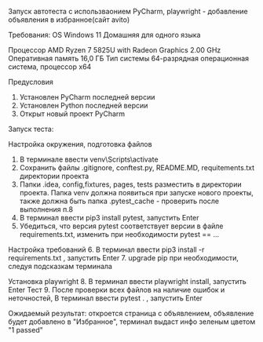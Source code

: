 Запуск автотеста с использваонием PyCharm, playwright - добавление объявления в избранное(сайт avito)

Требования:
OS Windows 11 Домашняя для одного языка

Процессор	AMD Ryzen 7 5825U with Radeon Graphics            2.00 GHz
Оперативная память	16,0 ГБ 
Тип системы	64-разрядная операционная система, процессор x64

Предусловия
1. Установлен PyCharm последней версии
2. Установлен Python последней версии
3. Открыт новый проект PyCharm

Запуск теста:

Настройка окружения, подготовка файлов
1. В терминале ввести venv\Scripts\activate
2. Сохранить файлы .gitignore, conftest.py, README.MD, requitements.txt  директории проекта
3. Папки .idea, config,fixtures, pages, tests разместить в директории проекта. Папка venv должна появиться при запуске нового проекты, также должна быть папка .pytest_cache - проверить после выполнения п.8
4. В терминал ввести pip3 install pytest, запустить Enter
5. Убедиться, что версия pytest соответствует версии в файле requirements.txt, изменить при необходимости pytest == ...

Настройка требований
6. В терминал ввести pip3 install -r requirements.txt , запустить Enter
7. upgrade pip при необходимости, следуя подсказкам терминала

Установка playwright
8. В терминал ввести playwright install, запустить Enter
Тест
9. После проверки всех файлов на наличие ошибок и неточностей, В терминал ввести pytest . , запустить Enter


Ожидаемый результат: откроется страница с объявлением, объявление будет добавлено в "Избранное", терминал выдаст инфо зеленым цветом "1 passed"